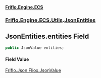 #### [Friflo.Engine.ECS](index.md#'index')
### [Friflo.Engine.ECS.Utils](Friflo.Engine.ECS.Utils.md#'Friflo.Engine.ECS.Utils').[JsonEntities](JsonEntities.md#'Friflo.Engine.ECS.Utils.JsonEntities')

## JsonEntities.entities Field

```csharp
public JsonValue entities;
```

#### Field Value
[Friflo.Json.Fliox.JsonValue](https://docs.microsoft.com/en-us/dotnet/api/Friflo.Json.Fliox.JsonValue#'Friflo.Json.Fliox.JsonValue')